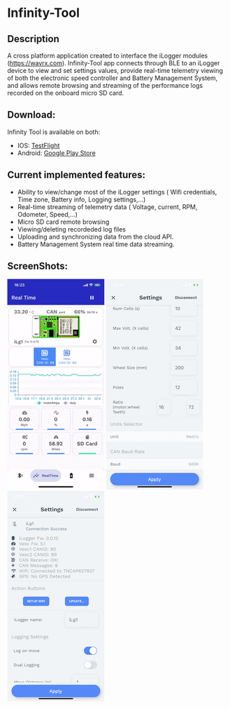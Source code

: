 # Infinity-Tool

## Description

A cross platform application created to interface the iLogger modules (https://wavrx.com). Infinity-Tool app connects through BLE to an iLogger device to view and set settings values, provide real-time telemetry viewing of both the electronic speed controller and Battery Management System, and allows remote browsing and streaming of the performance logs recorded on the onboard micro SD card.

## Download:

Infinity Tool is available on both:
- IOS: [TestFlight](https://testflight.apple.com/join/2tQEgBWQ)
- Android: [Google Play Store](https://play.google.com/store/apps/details?id=com.wavrx.iTool)

## Current implemented features:

- Ability to view/change most of the iLogger settings ( Wifi credentials, Time zone, Battery info, Logging settings,...)
- Real-time streaming of telemetry data ( Voltage, current, RPM, Odometer, Speed,...)
- Micro SD card remote browsing
- Viewing/deleting recordeded log files
- Uploading and synchronizing data from the cloud API.
- Battery Management System real time data streaming.

## ScreenShots:

![ScreenShot1](https://github.com/WavRX/Infinity-Tool/blob/main/ScreenShots/ScreenShot1.gif)
![ScreenShot2](https://github.com/WavRX/Infinity-Tool/blob/main/ScreenShots/ScreenShot2.jpg)
![ScreenShot3](https://github.com/WavRX/Infinity-Tool/blob/main/ScreenShots/ScreenShot3.jpg)
